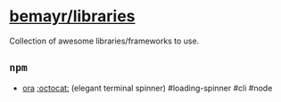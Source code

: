 # [bemayr/libraries](github.com/bemayr/libraries)
Collection of awesome libraries/frameworks to use.

## `npm`
- [ora](https://www.npmjs.com/package/ora) [:octocat:](https://github.com/sindresorhus/ora) (elegant terminal spinner) #loading-spinner #cli #node
